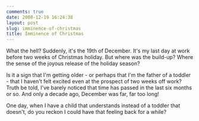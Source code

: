 ```yaml
---
comments: true
date: 2008-12-19 16:24:38
layout: post
slug: imminence-of-christmas
title: Imminence of Christmas
---
```


What the hell?  Suddenly, it's the 19th of December.  It's my last day at work before two weeks of Christmas holiday.  But where was the build-up?  Where the sense of the joyous release of the holiday season?

Is it a sign that I'm getting older - or perhaps that I'm the father of a toddler - that I haven't felt excited even at the prospect of two weeks off work?  Truth be told, I've barely noticed that time has passed in the last six months or so.  And only a decade ago, December was far, far too long!

One day, when I have a child that understands instead of a toddler that doesn't, do you reckon I could have that feeling back for a while?
